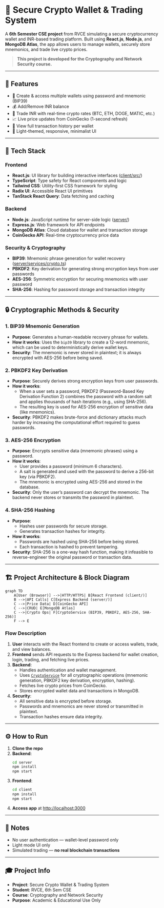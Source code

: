 # 💸 Secure Crypto Wallet & Trading System

A **6th Semester CSE project** from RVCE simulating a secure cryptocurrency wallet and INR-based trading platform. Built using **React.js**, **Node.js**, and **MongoDB Atlas**, the app allows users to manage wallets, securely store mnemonics, and trade live crypto prices.

> **This project is developed for the Cryptography and Network Security course.**

---

## 🚀 Features

- 🔐 Create & access multiple wallets using password and mnemonic (BIP39)
- 💰 Add/Remove INR balance
- 💱 Trade INR with real-time crypto rates (BTC, ETH, DOGE, MATIC, etc.)
- 📈 Live price updates from CoinGecko (1-second refresh)
- 📜 View full transaction history per wallet
- 🎨 Light-themed, responsive, minimalist UI

---

## 🧰 Tech Stack

### Frontend
- **React.js**: UI library for building interactive interfaces ([client/src/](client/src/))
- **TypeScript**: Type safety for React components and logic
- **Tailwind CSS**: Utility-first CSS framework for styling
- **Radix UI**: Accessible React UI primitives
- **TanStack React Query**: Data fetching and caching

### Backend
- **Node.js**: JavaScript runtime for server-side logic ([server/](server/))
- **Express.js**: Web framework for API endpoints
- **MongoDB Atlas**: Cloud database for wallet and transaction storage
- **CoinGecko API**: Real-time cryptocurrency price data

### Security & Cryptography
- **BIP39**: Mnemonic phrase generation for wallet recovery ([server/services/crypto.ts](server/services/crypto.ts))
- **PBKDF2**: Key derivation for generating strong encryption keys from user passwords
- **AES-256**: Symmetric encryption for securing mnemonics with user password
- **SHA-256**: Hashing for password storage and transaction integrity

---

## 🔒 Cryptographic Methods & Security

### 1. BIP39 Mnemonic Generation
- **Purpose**: Generates a human-readable recovery phrase for wallets.
- **How it works**: Uses the `bip39` library to create a 12-word mnemonic, which can be used to deterministically derive wallet keys.
- **Security**: The mnemonic is never stored in plaintext; it is always encrypted with AES-256 before being saved.

### 2. PBKDF2 Key Derivation
- **Purpose**: Securely derives strong encryption keys from user passwords.
- **How it works**: 
  - When a user sets a password, PBKDF2 (Password-Based Key Derivation Function 2) combines the password with a random salt and applies thousands of hash iterations (e.g., using SHA-256).
  - The resulting key is used for AES-256 encryption of sensitive data (like mnemonics).
- **Security**: PBKDF2 makes brute-force and dictionary attacks much harder by increasing the computational effort required to guess passwords.

### 3. AES-256 Encryption
- **Purpose**: Encrypts sensitive data (mnemonic phrases) using a password.
- **How it works**: 
  - User provides a password (minimum 6 characters).
  - A salt is generated and used with the password to derive a 256-bit key (via PBKDF2).
  - The mnemonic is encrypted using AES-256 and stored in the database.
- **Security**: Only the user’s password can decrypt the mnemonic. The backend never stores or transmits the password in plaintext.

### 4. SHA-256 Hashing
- **Purpose**: 
  - Hashes user passwords for secure storage.
  - Generates transaction hashes for integrity.
- **How it works**: 
  - Passwords are hashed using SHA-256 before being stored.
  - Each transaction is hashed to prevent tampering.
- **Security**: SHA-256 is a one-way hash function, making it infeasible to reverse-engineer the original password or transaction data.

---

## 🏗️ Project Architecture & Block Diagram

```mermaid
graph TD
    A[User (Browser)] -->|HTTP/HTTPS| B[React Frontend (client/)]
    B -->|API Calls| C[Express Backend (server/)]
    C -->|Price Data| D[CoinGecko API]
    C -->|CRUD| E[MongoDB Atlas]
    C -->|Crypto Ops| F[CryptoService (BIP39, PBKDF2, AES-256, SHA-256)]
    F --> E
```

### Flow Description
1. **User** interacts with the React frontend to create or access wallets, trade, and view balances.
2. **Frontend** sends API requests to the Express backend for wallet creation, login, trading, and fetching live prices.
3. **Backend**:
    - Handles authentication and wallet management.
    - Uses [`CryptoService`](server/services/crypto.ts) for all cryptographic operations (mnemonic generation, PBKDF2 key derivation, encryption, hashing).
    - Fetches live crypto prices from CoinGecko.
    - Stores encrypted wallet data and transactions in MongoDB.
4. **Security**:
    - All sensitive data is encrypted before storage.
    - Passwords and mnemonics are never stored or transmitted in plaintext.
    - Transaction hashes ensure data integrity.

---

## ⚙️ How to Run

1. **Clone the repo**
2. **Backend**:  
   ```sh
   cd server
   npm install
   npm start
   ```
3. **Frontend**:  
   ```sh
   cd client
   npm install
   npm start
   ```
4. **Access app** at [http://localhost:3000](http://localhost:3000)

---

## 📌 Notes

- No user authentication — wallet-level password only
- Light mode UI only
- Simulated trading — **no real blockchain transactions**

---

## 🎓 Project Info

- **Project**: Secure Crypto Wallet & Trading System  
- **Student**: RVCE, 6th Sem CSE  
- **Course**: Cryptography and Network Security  
- **Purpose**: Academic & Educational Use Only
